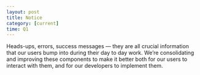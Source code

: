 ```yaml
---
layout: post
title: Notice
category: [current]
time: Q1
---
```


Heads-ups, errors, success messages — they are all crucial information that our users bump into during their day to day work. We’re consolidating and improving these components to make it better both for our users to interact with them, and for our developers to implement them.
